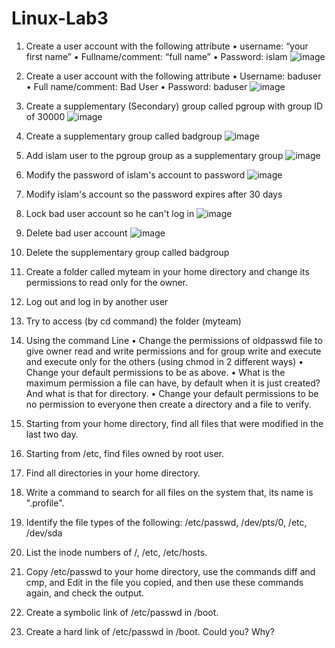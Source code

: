 # Linux-Lab3
1. Create a user account with the following attribute
   • username: “your first name”
   • Fullname/comment: “full name”
   • Password: islam
   ![image](https://github.com/user-attachments/assets/55ab5f71-ea15-4b8d-9ef7-069a018949e1)

2. Create a user account with the following attribute
   • Username: baduser
   • Full name/comment: Bad User
   • Password: baduser
   ![image](https://github.com/user-attachments/assets/6da2ca4c-73ad-4557-9beb-005710ba6e3a)

3. Create a supplementary (Secondary) group called pgroup with group ID of 30000
  ![image](https://github.com/user-attachments/assets/d9acb776-0f12-472b-bff4-86d939ae8182)

4. Create a supplementary group called badgroup ![image](https://github.com/user-attachments/assets/140a77d3-b890-4cc3-b51c-1a08333b8c3a)
    

5. Add islam user to the pgroup group as a supplementary group ![image](https://github.com/user-attachments/assets/f4ef7770-16fa-4813-bb4b-a1009a73eace)

6. Modify the password of islam's account to password ![image](https://github.com/user-attachments/assets/256ee1d3-a038-4162-a4c6-0c95fc157474)

7. Modify islam's account so the password expires after 30 days
8. Lock bad user account so he can't log in ![image](https://github.com/user-attachments/assets/0318fc01-dff2-4dbe-be0d-cc6129afe6db)

9. Delete bad user account ![image](https://github.com/user-attachments/assets/c1a5e42c-0498-45d6-b1ad-47e16877d90c)

10. Delete the supplementary group called badgroup
14. Create a folder called myteam in your home directory and change its permissions to read only for the owner.
15. Log out and log in by another user
16. Try to access (by cd command) the folder (myteam)
17. Using the command Line
    • Change the permissions of oldpasswd file to give owner read and write permissions and for group write and execute and execute only for the others (using chmod in 2 different ways)
    • Change your default permissions to be as above.
    • What is the maximum permission a file can have, by default when it is just created? And what is that for directory.
    • Change your default permissions to be no permission to everyone then create a directory and a file to verify.
18. Starting from your home directory, find all files that were modified in the last two day.
19. Starting from /etc, find files owned by root user.
20. Find all directories in your home directory.
21. Write a command to search for all files on the system that, its name is ".profile".
22. Identify the file types of the following: /etc/passwd, /dev/pts/0, /etc, /dev/sda
23. List the inode numbers of /, /etc, /etc/hosts.
24. Copy /etc/passwd to your home directory, use the commands diff and cmp, and Edit in the file you copied, and then use these commands again, and check the output.
25. Create a symbolic link of /etc/passwd in /boot.
26. Create a hard link of /etc/passwd in /boot. Could you? Why?
